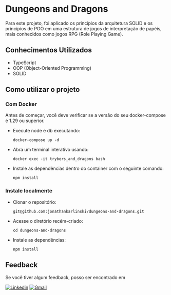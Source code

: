 # Dungeons and Dragons

Para este projeto, foi aplicado os princípios da arquitetura SOLID e os princípios de POO em uma estrutura de jogos de interpretação de papéis, mais conhecidos como jogos RPG (Role Playing Game).

## Conhecimentos Utilizados

- TypeScript
- OOP (Object-Oriented Programming)
- SOLID

## Como utilizar o projeto

### Com Docker

Antes de começar, você deve verificar se a versão do seu docker-compose é 1.29 ou superior.
  
- Execute node e db executando:

  ```text
  docker-compose up -d
  ```
  
- Abra um terminal interativo usando:

  ```text
  docker exec -it trybers_and_dragons bash
  ```
  
- Instale as dependências dentro do container com o seguinte comando:

  ```text
  npm install
  ```

### Instale localmente

- Clonar o repositório:

  ```text
  git@github.com:jonathankarlinski/dungeons-and-dragons.git
  ```
  
- Acesse o diretório recém-criado:

  ```text
  cd dungeons-and-dragons
  ```
  
- Instale as dependências:

  ```text
  npm install
  ```

## Feedback

Se você tiver algum feedback, posso ser encontrado em

  [![Linkedin](https://img.shields.io/badge/LinkedIn-0077B5?style=for-the-badge&logo=linkedin&logoColor=white)](https://www.linkedin.com/in/jonathankarlinski/)
  [![Gmail](https://img.shields.io/badge/Gmail-D14836?style=for-the-badge&logo=gmail&logoColor=white)](mailto:jonathankarlinski57@gmail.com)
